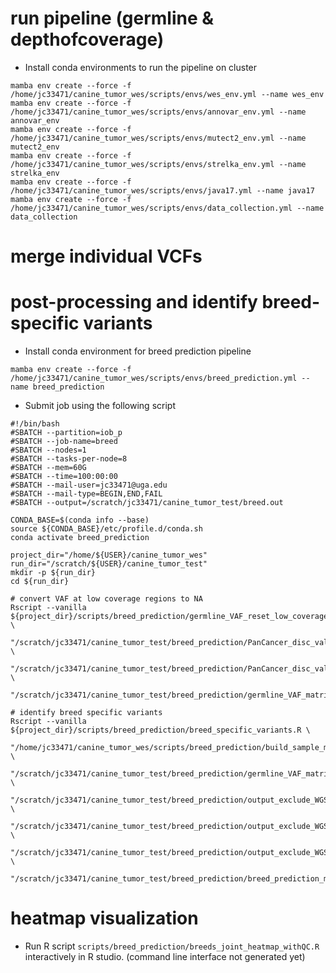 # run pipeline (germline & depthofcoverage)
- Install conda environments to run the pipeline on cluster
```
mamba env create --force -f /home/jc33471/canine_tumor_wes/scripts/envs/wes_env.yml --name wes_env
mamba env create --force -f /home/jc33471/canine_tumor_wes/scripts/envs/annovar_env.yml --name annovar_env
mamba env create --force -f /home/jc33471/canine_tumor_wes/scripts/envs/mutect2_env.yml --name mutect2_env
mamba env create --force -f /home/jc33471/canine_tumor_wes/scripts/envs/strelka_env.yml --name strelka_env
mamba env create --force -f /home/jc33471/canine_tumor_wes/scripts/envs/java17.yml --name java17
mamba env create --force -f /home/jc33471/canine_tumor_wes/scripts/envs/data_collection.yml --name data_collection
```

# merge individual VCFs

# post-processing and identify breed-specific variants
- Install conda environment for breed prediction pipeline
```
mamba env create --force -f /home/jc33471/canine_tumor_wes/scripts/envs/breed_prediction.yml --name breed_prediction
```

- Submit job using the following script
```
#!/bin/bash
#SBATCH --partition=iob_p
#SBATCH --job-name=breed
#SBATCH --nodes=1
#SBATCH --tasks-per-node=8
#SBATCH --mem=60G
#SBATCH --time=100:00:00
#SBATCH --mail-user=jc33471@uga.edu
#SBATCH --mail-type=BEGIN,END,FAIL
#SBATCH --output=/scratch/jc33471/canine_tumor_test/breed.out

CONDA_BASE=$(conda info --base)
source ${CONDA_BASE}/etc/profile.d/conda.sh
conda activate breed_prediction

project_dir="/home/${USER}/canine_tumor_wes"
run_dir="/scratch/${USER}/canine_tumor_test"
mkdir -p ${run_dir}
cd ${run_dir}

# convert VAF at low coverage regions to NA
Rscript --vanilla ${project_dir}/scripts/breed_prediction/germline_VAF_reset_low_coverage.R \
  "/scratch/jc33471/canine_tumor_test/breed_prediction/PanCancer_disc_val_merged_germline_VAF_01_01_2021.txt.gz" \
  "/scratch/jc33471/canine_tumor_test/breed_prediction/PanCancer_disc_val_merged_germline_depths_01_01_2021.txt.gz" \
  "/scratch/jc33471/canine_tumor_test/breed_prediction/germline_VAF_matrix.reset_low_coverage.txt.gz"

# identify breed specific variants
Rscript --vanilla ${project_dir}/scripts/breed_prediction/breed_specific_variants.R \
  "/home/jc33471/canine_tumor_wes/scripts/breed_prediction/build_sample_meta_data.R" \
  "/scratch/jc33471/canine_tumor_test/breed_prediction/germline_VAF_matrix.reset_low_coverage.txt.gz" \
  "/scratch/jc33471/canine_tumor_test/breed_prediction/output_exclude_WGS/breed_unique_variants.txt" \
  "/scratch/jc33471/canine_tumor_test/breed_prediction/output_exclude_WGS/breed_enriched_variants.txt" \
  "/scratch/jc33471/canine_tumor_test/breed_prediction/output_exclude_WGS/all_breed_specific_variants.txt" \
  "/scratch/jc33471/canine_tumor_test/breed_prediction/breed_prediction_metadata.txt"
```

# heatmap visualization
- Run R script `scripts/breed_prediction/breeds_joint_heatmap_withQC.R` interactively in R studio. (command line interface not generated yet)
